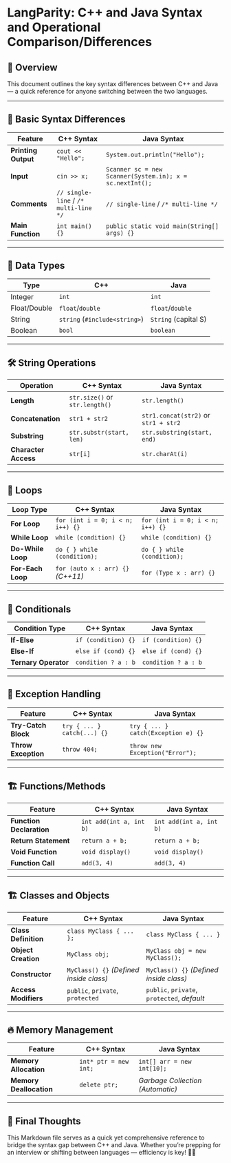 # LangParity: C++ and Java Syntax and Operational Comparison/Differences

## 🎯 Overview
This document outlines the key syntax differences between C++ and Java — a quick reference for anyone switching between the two languages.

---

## 🔧 Basic Syntax Differences

| Feature            | C++ Syntax               | Java Syntax               |
|--------------------|--------------------------|---------------------------|
| **Printing Output** | `cout << "Hello";`       | `System.out.println("Hello");` |
| **Input**           | `cin >> x;`              | `Scanner sc = new Scanner(System.in); x = sc.nextInt();` |
| **Comments**       | `// single-line` / `/* multi-line */` | `// single-line` / `/* multi-line */` |
| **Main Function**   | `int main() {}`          | `public static void main(String[] args) {}` |

---

## 🔢 Data Types

| Type         | C++    | Java    |
|--------------|--------|---------|
| Integer      | `int`  | `int`   |
| Float/Double | `float`/`double` | `float`/`double` |
| String       | `string` (`#include<string>`) | `String` (capital S) |
| Boolean      | `bool` | `boolean` |

---

## 🛠️ String Operations

| Operation        | C++ Syntax            | Java Syntax              |
|------------------|-----------------------|--------------------------|
| **Length**        | `str.size()` or `str.length()` | `str.length()`           |
| **Concatenation** | `str1 + str2`         | `str1.concat(str2)` or `str1 + str2` |
| **Substring**     | `str.substr(start, len)` | `str.substring(start, end)` |
| **Character Access** | `str[i]`           | `str.charAt(i)`          |

---

## 🔄 Loops

| Loop Type         | C++ Syntax                         | Java Syntax                         |
|-------------------|-----------------------------------|------------------------------------|
| **For Loop**       | `for (int i = 0; i < n; i++) {}`   | `for (int i = 0; i < n; i++) {}`    |
| **While Loop**     | `while (condition) {}`            | `while (condition) {}`              |
| **Do-While Loop**  | `do { } while (condition);`       | `do { } while (condition);`         |
| **For-Each Loop**  | `for (auto x : arr) {}` *(C++11)* | `for (Type x : arr) {}`             |

---

## 🧠 Conditionals

| Condition Type     | C++ Syntax          | Java Syntax         |
|--------------------|---------------------|---------------------|
| **If-Else**         | `if (condition) {}` | `if (condition) {}` |
| **Else-If**         | `else if (cond) {}` | `else if (cond) {}` |
| **Ternary Operator**| `condition ? a : b` | `condition ? a : b` |

---

## 🚀 Exception Handling

| Feature            | C++ Syntax                 | Java Syntax                    |
|--------------------|----------------------------|-------------------------------|
| **Try-Catch Block** | `try { ... } catch(...) {}` | `try { ... } catch(Exception e) {}` |
| **Throw Exception** | `throw 404;`               | `throw new Exception("Error");`    |

---

## 🏗️ Functions/Methods

| Feature        | C++ Syntax                     | Java Syntax                        |
|----------------|--------------------------------|-----------------------------------|
| **Function Declaration** | `int add(int a, int b)`     | `int add(int a, int b)`               |
| **Return Statement** | `return a + b;`              | `return a + b;`                      |
| **Void Function**    | `void display()`             | `void display()`                     |
| **Function Call**    | `add(3, 4)`                  | `add(3, 4)`                          |

---

## 🏗️ Classes and Objects

| Feature            | C++ Syntax                                   | Java Syntax                                     |
|--------------------|----------------------------------------------|--------------------------------------------------|
| **Class Definition** | `class MyClass { ... };`                    | `class MyClass { ... }`                           |
| **Object Creation** | `MyClass obj;`                               | `MyClass obj = new MyClass();`                    |
| **Constructor**    | `MyClass() {}` *(Defined inside class)*       | `MyClass() {}` *(Defined inside class)*           |
| **Access Modifiers** | `public`, `private`, `protected`            | `public`, `private`, `protected`, *default*       |

---

## 🔥 Memory Management

| Feature          | C++ Syntax                      | Java Syntax                    |
|------------------|---------------------------------|-------------------------------|
| **Memory Allocation** | `int* ptr = new int;`          | `int[] arr = new int[10];`     |
| **Memory Deallocation** | `delete ptr;`                | *Garbage Collection (Automatic)* |

---

## 🎉 Final Thoughts
This Markdown file serves as a quick yet comprehensive reference to bridge the syntax gap between C++ and Java. Whether you’re prepping for an interview or shifting between languages — efficiency is key! 🚀✨


